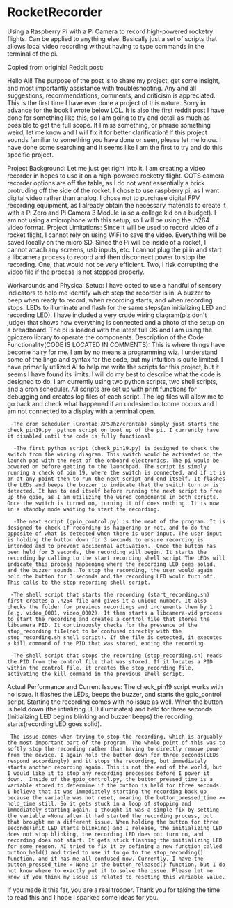 # RocketRecorder
Using a Raspberry Pi with a Pi Camera to record high-powered rocketry flights. Can be applied to anything else. Basically just a set of scripts that allows local video recording without having to type commands in the terminal of the pi.

Copied from originial Reddit post:

Hello All!
The purpose of the post is to share my project, get some insight, and most importantly assistance with troubleshooting. Any and all suggestions, recommendations, comments, and criticism is appreciated. This is the first time I have ever done a project of this nature. Sorry in advance for the book I wrote below LOL. It is also the first reddit post I have done for something like this, so I am going to try and detail as much as possible to get the full scope. If I miss something, or phrase something weird, let me know and I will fix it for better clarification! If this project sounds familiar to something you have done or seen, please let me know. I have done some searching and it seems like I am the first to try and do this specific project.

  
Project Background: Let me just get right into it. I am creating a video recorder in hopes to use it on a high-powered rocketry flight. COTS camera recorder options are off the table, as I do not want essentially a brick protruding off the side of the rocket. I chose to use raspberry pi, as I want digital video rather than analog. I chose not to purchase digital FPV recording equipment, as I already obtain the necessary materials to create it with a Pi Zero and Pi Camera 3 Module (also a college kid on a budget). I am not using a microphone with this setup, so I will be using the .h264 video format. 
Project Limitations: Since it will be used to record video of a rocket flight, I cannot rely on using WiFi to save the video. Everything will be saved locally on the micro SD. Since the Pi will be inside of a rocket, I cannot attach any screens, usb inputs, etc. I cannot plug the pi in and start a libcamera process to record and then disconnect power to stop the recording. One, that would not be very efficient. Two, I risk corrupting the video file if the process is not stopped properly.


Workarounds and Physical Setup: I have opted to use a handful of sensory indicators to help me identify which step the recorder is in. A buzzer to beep when ready to record, when recording starts, and when recording stops. LEDs to illuminate and flash for the same steps(an initializing LED and recording LED). I have included a very crude wiring diagram(plz don't judge) that shows how everything is connected and a photo of the setup on a breadboard. The pi is loaded with the latest full OS and I am using the gpiozero library to operate the components. 
Description of the Code Functionality(CODE IS LOCATED IN COMMENTS): This is where things have become hairy for me. I am by no means a programming wiz. I understand some of the lingo and syntax for the code, but my intuition is quite limited. I have primarily utilized AI to help me write the scripts for this project, but it seems I have found its limits. I will do my best to describe what the code is designed to do. I am currently using two python scripts, two shell scripts, and a cron scheduler. All scripts are set up with print functions for debugging and creates log files of each script. The log files will allow me to go back and check what happened if an undesired outcome occurs and I am not connected to a display with a terminal open.

     -The cron scheduler (Crontab.XP5Jhz/crontab) simply just starts the check_pin19.py  python script on boot up of the pi. I currently have it disabled until the code is fully functional.

      -The first python script (check_pin19.py) is designed to check the switch from the wiring diagram. This switch would be activated on the launch pad with the rest of the onboard electronics. The pi would be powered on before getting to the launchpad. The script is simply running a check of pin 19, where the switch is connected, and if it is on at any point then to run the next script and end itself. It flashes the LEDs and beeps the buzzer to indicate that the switch turn on is detected. It has to end itself before running the next script to free up the gpio, as I am utilizing the wired components in both scripts. Once the switch is turned on, turning it off does nothing. It is now in a standby mode waiting to start the recording.
      
      -The next script (gpio_control.py) is the meat of the program. It is designed to check if recording is happening or not, and to do the opposite of what is detected when there is user input. The user input is holding the button down for 3 seconds to ensure recording is intended and to prevent accidental activation.  Once the button has been held for 3 seconds, the recording will begin. It starts the recording by calling to the start recording shell script The LEDs will indicate this process happening where the recording LED goes solid, and the buzzer sounds. To stop the recording, the user would again hold the button for 3 seconds and the recording LED would turn off. This calls to the stop recording shell script.
     
     -The shell script that starts the recording (start_recording.sh) first creates a .h264 file and gives it a unique number. It also checks the folder for previous recordings and increments them by 1 (e.g. video_0001, video_0002). It then starts a libcamera-vid process to start the recording and creates a control file that stores the libcamera PID. It continuously checks for the presence of the stop_recording fiIe(not to be confused directly with the stop_recording.sh shell script). If the file is detected, it executes a kill command of the PID that was stored, ending the recording.
     
     -The shell script that stops the recording (stop_recording.sh) reads the PID from the control file that was stored. If it locates a PID within the control file, it creates the stop_recording file, activating the kill command in the previous shell script.


Actual Performance and Current Issues: The check_pin19 script works with no issue. It flashes the LEDs, beeps the buzzer, and starts the gpio_control script. Starting the recording comes with no issue as well. When the button is held down (the intializing LED illuminates) and held for three seconds (Initializing LED begins blinking and buzzer beeps) the recording starts(recording LED goes solid). 

     The issue comes when trying to stop the recording, which is arguably the most important part of the program. The whole point of this was to softly stop the recording rather than having to directly remove power from the device. I again hold the button down for three seconds(LEDs respond accordingly) and it stops the recording, but immediately starts another recording again. This is not the end of the world, but I would like it to stop any recording processes before I power it down.  Inside of the gpio_control.py, the button_pressed_time is a variable stored to determine if the button is held for three seconds. I believe that it was immediately starting the recording back up because the variable was not reset, meaning the button_pressed_time >= hold_time still. So it gets stuck in a loop of stopping and immediately starting again. I thought it was a simple fix by setting the variable =None after it had started the recording process, but that brought me a different issue. When holding the button for three seconds(init LED starts blinking) and I release, the initializing LED does not stop blinking, the recording LED does not turn on, and recording does not start. It gets stuck flashing the initializing LED for some reason. AI tried to fix it by defining a new function called button_held() and tried to use it to go to the stop_recording() function, and it has me all confused now. Currently, I have the button_pressed_time = None in the button_released() function, but I do not know where to exactly put it to solve the issue. Please let me know if you think my issue is related to reseting this variable value. 

If you made it this far, you are a real trooper. Thank you for taking the time to read this and I hope I sparked some ideas for you.  
